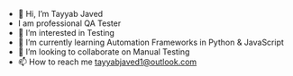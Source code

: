 - 👋 Hi, I’m Tayyab Javed
- I am professional QA Tester
- 👀 I’m interested in Testing
- 🌱 I’m currently learning Automation Frameworks in Python & JavaScript
- 💞️ I’m looking to collaborate on Manual Testing
- 📫 How to reach me tayyabjaved1@outlook.com

<!---
tayyabjaved1/tayyabjaved1 is a ✨ special ✨ repository because its `README.md` (this file) appears on your GitHub profile.
You can click the Preview link to take a look at your changes.
--->
